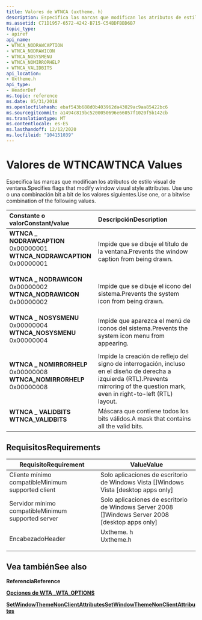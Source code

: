 ```yaml
---
title: Valores de WTNCA (uxtheme. h)
description: Especifica las marcas que modifican los atributos de estilo visual de ventana. Use uno o una combinación bit a bit de los valores siguientes.
ms.assetid: C71D1957-6572-4242-B715-C54BDFBBD6B7
topic_type:
- apiref
api_name:
- WTNCA_NODRAWCAPTION
- WTNCA_NODRAWICON
- WTNCA_NOSYSMENU
- WTNCA_NOMIRRORHELP
- WTNCA_VALIDBITS
api_location:
- Uxtheme.h
api_type:
- HeaderDef
ms.topic: reference
ms.date: 05/31/2018
ms.openlocfilehash: ebaf543b688d0b403962da43029ac9aa85422bc6
ms.sourcegitcommit: a1494c819bc5200050696e66057f1020f5b142cb
ms.translationtype: MT
ms.contentlocale: es-ES
ms.lasthandoff: 12/12/2020
ms.locfileid: "104151039"
---
```

# <a name="wtnca-values"></a><span data-ttu-id="3ce12-104">Valores de WTNCA</span><span class="sxs-lookup"><span data-stu-id="3ce12-104">WTNCA Values</span></span>

<span data-ttu-id="3ce12-105">Especifica las marcas que modifican los atributos de estilo visual de ventana.</span><span class="sxs-lookup"><span data-stu-id="3ce12-105">Specifies flags that modify window visual style attributes.</span></span> <span data-ttu-id="3ce12-106">Use uno o una combinación bit a bit de los valores siguientes.</span><span class="sxs-lookup"><span data-stu-id="3ce12-106">Use one, or a bitwise combination of the following values.</span></span>



| <span data-ttu-id="3ce12-107">Constante o valor</span><span class="sxs-lookup"><span data-stu-id="3ce12-107">Constant/value</span></span>                                                                                                                                                                                                                                  | <span data-ttu-id="3ce12-108">Descripción</span><span class="sxs-lookup"><span data-stu-id="3ce12-108">Description</span></span>                                                                             |
|:------------------------------------------------------------------------------------------------------------------------------------------------------------------------------------------------------------------------------------------------|:----------------------------------------------------------------------------------------|
| <span id="WTNCA_NODRAWCAPTION"></span><span id="wtnca_nodrawcaption"></span><dl> <span data-ttu-id="3ce12-109"><dt>**WTNCA \_ NODRAWCAPTION**</dt> <dt>0x00000001</dt></span><span class="sxs-lookup"><span data-stu-id="3ce12-109"><dt>**WTNCA\_NODRAWCAPTION**</dt> <dt>0x00000001</dt></span></span> </dl> | <span data-ttu-id="3ce12-110">Impide que se dibuje el título de la ventana.</span><span class="sxs-lookup"><span data-stu-id="3ce12-110">Prevents the window caption from being drawn.</span></span><br/>                                |
| <span id="WTNCA_NODRAWICON"></span><span id="wtnca_nodrawicon"></span><dl> <span data-ttu-id="3ce12-111"><dt>**WTNCA \_ NODRAWICON**</dt> <dt>0x00000002</dt></span><span class="sxs-lookup"><span data-stu-id="3ce12-111"><dt>**WTNCA\_NODRAWICON**</dt> <dt>0x00000002</dt></span></span> </dl>          | <span data-ttu-id="3ce12-112">Impide que se dibuje el icono del sistema.</span><span class="sxs-lookup"><span data-stu-id="3ce12-112">Prevents the system icon from being drawn.</span></span><br/>                                   |
| <span id="WTNCA_NOSYSMENU"></span><span id="wtnca_nosysmenu"></span><dl> <span data-ttu-id="3ce12-113"><dt>**WTNCA \_ NOSYSMENU**</dt> <dt>0x00000004</dt></span><span class="sxs-lookup"><span data-stu-id="3ce12-113"><dt>**WTNCA\_NOSYSMENU**</dt> <dt>0x00000004</dt></span></span> </dl>             | <span data-ttu-id="3ce12-114">Impide que aparezca el menú de iconos del sistema.</span><span class="sxs-lookup"><span data-stu-id="3ce12-114">Prevents the system icon menu from appearing.</span></span><br/>                                |
| <span id="WTNCA_NOMIRRORHELP"></span><span id="wtnca_nomirrorhelp"></span><dl> <span data-ttu-id="3ce12-115"><dt>**WTNCA \_ NOMIRRORHELP**</dt> <dt>0x00000008</dt></span><span class="sxs-lookup"><span data-stu-id="3ce12-115"><dt>**WTNCA\_NOMIRRORHELP**</dt> <dt>0x00000008</dt></span></span> </dl>    | <span data-ttu-id="3ce12-116">Impide la creación de reflejo del signo de interrogación, incluso en el diseño de derecha a izquierda (RTL).</span><span class="sxs-lookup"><span data-stu-id="3ce12-116">Prevents mirroring of the question mark, even in right-to-left (RTL) layout.</span></span><br/> |
| <span id="WTNCA_VALIDBITS"></span><span id="wtnca_validbits"></span><dl> <span data-ttu-id="3ce12-117"><dt>**WTNCA \_ VALIDBITS**</dt></span><span class="sxs-lookup"><span data-stu-id="3ce12-117"><dt>**WTNCA\_VALIDBITS**</dt></span></span> </dl>                                                                             | <span data-ttu-id="3ce12-118">Máscara que contiene todos los bits válidos.</span><span class="sxs-lookup"><span data-stu-id="3ce12-118">A mask that contains all the valid bits.</span></span><br/>                                     |



## <a name="requirements"></a><span data-ttu-id="3ce12-119">Requisitos</span><span class="sxs-lookup"><span data-stu-id="3ce12-119">Requirements</span></span>



| <span data-ttu-id="3ce12-120">Requisito</span><span class="sxs-lookup"><span data-stu-id="3ce12-120">Requirement</span></span> | <span data-ttu-id="3ce12-121">Value</span><span class="sxs-lookup"><span data-stu-id="3ce12-121">Value</span></span> |
|-------------------------------------|--------------------------------------------------------------------------------------|
| <span data-ttu-id="3ce12-122">Cliente mínimo compatible</span><span class="sxs-lookup"><span data-stu-id="3ce12-122">Minimum supported client</span></span><br/> | <span data-ttu-id="3ce12-123">Solo aplicaciones de escritorio de Windows Vista \[\]</span><span class="sxs-lookup"><span data-stu-id="3ce12-123">Windows Vista \[desktop apps only\]</span></span><br/>                                       |
| <span data-ttu-id="3ce12-124">Servidor mínimo compatible</span><span class="sxs-lookup"><span data-stu-id="3ce12-124">Minimum supported server</span></span><br/> | <span data-ttu-id="3ce12-125">Solo aplicaciones de escritorio de Windows Server 2008 \[\]</span><span class="sxs-lookup"><span data-stu-id="3ce12-125">Windows Server 2008 \[desktop apps only\]</span></span><br/>                                 |
| <span data-ttu-id="3ce12-126">Encabezado</span><span class="sxs-lookup"><span data-stu-id="3ce12-126">Header</span></span><br/>                   | <dl> <span data-ttu-id="3ce12-127"><dt>Uxtheme. h</dt></span><span class="sxs-lookup"><span data-stu-id="3ce12-127"><dt>Uxtheme.h</dt></span></span> </dl> |



## <a name="see-also"></a><span data-ttu-id="3ce12-128">Vea también</span><span class="sxs-lookup"><span data-stu-id="3ce12-128">See also</span></span>

<dl> <dt>

<span data-ttu-id="3ce12-129">**Referencia**</span><span class="sxs-lookup"><span data-stu-id="3ce12-129">**Reference**</span></span>
</dt> <dt>

[<span data-ttu-id="3ce12-130">**Opciones de WTA \_**</span><span class="sxs-lookup"><span data-stu-id="3ce12-130">**WTA\_OPTIONS**</span></span>](/windows/desktop/api/Uxtheme/ns-uxtheme-wta_options)
</dt> <dt>

[<span data-ttu-id="3ce12-131">**SetWindowThemeNonClientAttributes**</span><span class="sxs-lookup"><span data-stu-id="3ce12-131">**SetWindowThemeNonClientAttributes**</span></span>](/windows/desktop/api/Uxtheme/nf-uxtheme-setwindowthemenonclientattributes)
</dt> </dl>

 

 





